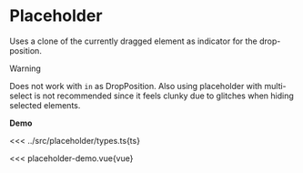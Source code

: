 # Placeholder

Uses a clone of the currently dragged element as indicator for the drop-position.

> [!WARNING]
> Does not work with `in` as DropPosition. Also using placeholder with multi-select is not recommended since it feels clunky due to glitches when hiding selected elements.

<script setup>
  import 'dndrxjs/dist/styles.css'
  import { defineClientComponent } from 'vitepress'

  const PlaceholderDemo = defineClientComponent(() => import('./placeholder-demo.vue'))
</script>


**Demo**

<PlaceholderDemo></PlaceholderDemo>


<<< ../src/placeholder/types.ts{ts}

<<< placeholder-demo.vue{vue}